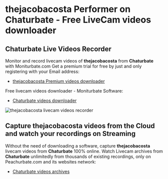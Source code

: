 # thejacobacosta Performer on Chaturbate - Free LiveCam videos downloader

## Chaturbate Live Videos Recorder

Monitor and record livecam videos of **thejacobacosta** from **Chaturbate** with Moniturbate.com
Get a premium trial for free by just and only registering with your Email address:
* [thejacobacosta Premium videos downloader](https://moniturbate.com/request-demo-licence-key.html)

Free livecam videos downloader - Moniturbate Software:
* [Chaturbate videos downloader](https://moniturbate.com/moniturbate-download-software.html)

![thejacobacosta livecam videos recorder](https://peachurnet.com/templates/moniturbate-software.png)


## Capture thejacobacosta videos from the Cloud and watch your recordings on Streaming

Without the need of downloading a software, capture **thejacobacosta** livecam videos from **Chaturbate** 100% online.
Watch Livecam archives from **Chaturbate** unlimitedly from thousands of existing recordings, only on Peachurbate.com and its websites network:
* [Chaturbate videos archives](https://peachurnet.com/)